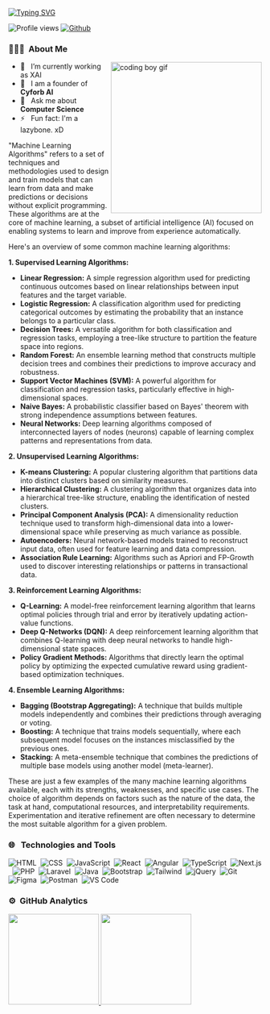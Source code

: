 [![Typing SVG](https://readme-typing-svg.herokuapp.com?font=Architects+Daughter&color=7AF79A&size=30&lines=Hello+there+!+I'm+Jr.Islam+M.Noor+👋;I'm+a+Frontend+Developer.+👨‍💻;I+love+coding+and+design+💕;Fullstack+Dev+is+mydream+✨)](https://git.io/typing-svg)

![Profile views](https://komarev.com/ghpvc/?username=drmnislam)
[![Github](https://img.shields.io/github/followers/drmnislam?label=Follow&style=social)](https://github.com/drmnislam)

<h3> 👨🏻‍💻 &nbsp;About Me </h3>
<img src="developer.gif" alt="coding boy gif" width="300" align='right' />

- 🌱 &nbsp; I’m currently working as XAI 
- 🚀 &nbsp; I am a founder of **Cyforb AI**
- 💬 &nbsp; Ask me about **Computer Science**
- ⚡ &nbsp; Fun fact: I'm a lazybone. xD

"Machine Learning Algorithms" refers to a set of techniques and methodologies used to design and train models that can learn from data and make predictions or decisions without explicit programming. These algorithms are at the core of machine learning, a subset of artificial intelligence (AI) focused on enabling systems to learn and improve from experience automatically.

Here's an overview of some common machine learning algorithms:

**1. Supervised Learning Algorithms:**
   - **Linear Regression:** A simple regression algorithm used for predicting continuous outcomes based on linear relationships between input features and the target variable.
   - **Logistic Regression:** A classification algorithm used for predicting categorical outcomes by estimating the probability that an instance belongs to a particular class.
   - **Decision Trees:** A versatile algorithm for both classification and regression tasks, employing a tree-like structure to partition the feature space into regions.
   - **Random Forest:** An ensemble learning method that constructs multiple decision trees and combines their predictions to improve accuracy and robustness.
   - **Support Vector Machines (SVM):** A powerful algorithm for classification and regression tasks, particularly effective in high-dimensional spaces.
   - **Naive Bayes:** A probabilistic classifier based on Bayes' theorem with strong independence assumptions between features.
   - **Neural Networks:** Deep learning algorithms composed of interconnected layers of nodes (neurons) capable of learning complex patterns and representations from data.

**2. Unsupervised Learning Algorithms:**
   - **K-means Clustering:** A popular clustering algorithm that partitions data into distinct clusters based on similarity measures.
   - **Hierarchical Clustering:** A clustering algorithm that organizes data into a hierarchical tree-like structure, enabling the identification of nested clusters.
   - **Principal Component Analysis (PCA):** A dimensionality reduction technique used to transform high-dimensional data into a lower-dimensional space while preserving as much variance as possible.
   - **Autoencoders:** Neural network-based models trained to reconstruct input data, often used for feature learning and data compression.
   - **Association Rule Learning:** Algorithms such as Apriori and FP-Growth used to discover interesting relationships or patterns in transactional data.

**3. Reinforcement Learning Algorithms:**
   - **Q-Learning:** A model-free reinforcement learning algorithm that learns optimal policies through trial and error by iteratively updating action-value functions.
   - **Deep Q-Networks (DQN):** A deep reinforcement learning algorithm that combines Q-learning with deep neural networks to handle high-dimensional state spaces.
   - **Policy Gradient Methods:** Algorithms that directly learn the optimal policy by optimizing the expected cumulative reward using gradient-based optimization techniques.

**4. Ensemble Learning Algorithms:**
   - **Bagging (Bootstrap Aggregating):** A technique that builds multiple models independently and combines their predictions through averaging or voting.
   - **Boosting:** A technique that trains models sequentially, where each subsequent model focuses on the instances misclassified by the previous ones.
   - **Stacking:** A meta-ensemble technique that combines the predictions of multiple base models using another model (meta-learner).

These are just a few examples of the many machine learning algorithms available, each with its strengths, weaknesses, and specific use cases. The choice of algorithm depends on factors such as the nature of the data, the task at hand, computational resources, and interpretability requirements. Experimentation and iterative refinement are often necessary to determine the most suitable algorithm for a given problem.
<h3> 🌐 &nbsp; Technologies and Tools</h3>

  ![HTML](https://img.shields.io/badge/-HTML-05122A?style=flat&logo=HTML5)&nbsp;
  ![CSS](https://img.shields.io/badge/-CSS-05122A?style=flat&logo=CSS3&logoColor=1572B6)&nbsp;
  ![JavaScript](https://img.shields.io/badge/-JavaScript-05122A?style=flat&logo=javascript)&nbsp;
  ![React](https://img.shields.io/badge/-React-05122A?style=flat&logo=react)&nbsp;
  ![Angular](https://img.shields.io/badge/-Angular-05122A?style=flat&logo=angular)&nbsp;
  ![TypeScript](https://img.shields.io/badge/-TypeScript-05122A?style=flat&logo=typescript)&nbsp;
  ![Next.js](https://img.shields.io/badge/-Next.js-05122A?style=flat&logo=next.js)&nbsp;
  ![PHP](https://img.shields.io/badge/-PHP-05122A?style=flat&logo=Php)&nbsp;
  ![Laravel](https://img.shields.io/badge/-Laravel-05122A?style=flat&logo=Laravel)&nbsp;
  ![Java](https://img.shields.io/badge/-Java-05122A?style=flat&logo=Java)&nbsp;
  ![Bootstrap](https://img.shields.io/badge/-Bootstrap-05122A?style=flat&logo=bootstrap)&nbsp;
  ![Tailwind](https://img.shields.io/badge/-Tailwind-05122A?style=flat&logo=Tailwindcss)&nbsp;
  ![jQuery](https://img.shields.io/badge/-jQuery-05122A?style=flat&logo=jquery)&nbsp;
  ![Git](https://img.shields.io/badge/-Git-05122A?style=flat&logo=git)&nbsp;
  ![Figma](https://img.shields.io/badge/-Figma-05122A?style=flat&logo=figma)&nbsp;
  ![Postman](https://img.shields.io/badge/-Postman-05122A?style=flat&logo=postman)&nbsp;
  ![VS Code](https://img.shields.io/badge/-VS%20Code-05122A?style=flat&logo=visual-studio-code&logoColor=007ACC)
<br/>
<h3> ⚙️ &nbsp;GitHub Analytics</h3>
<a href=" https://github.com/drmnislam">
  <img height="180em" src="https://github-readme-stats-eight-theta.vercel.app/api?username=drmnislam&show_icons=true&theme=algolia&include_all_commits=true&count_private=true" />
  <img height="180em" src="https://github-readme-stats-eight-theta.vercel.app/api/top-langs/?username=drmnislam&layout=compact&langs_count=8&theme=algolia" />
</a>
